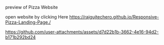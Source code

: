 preview of Pizza Website

open website by clicking Here
https://rajgujtechero.github.io/Responsive-Pizza-Landing-Page./

https://github.com/user-attachments/assets/d7d22b1b-3662-4e16-94d2-b171b292bd24
